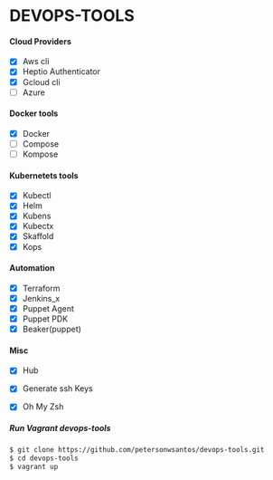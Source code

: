 # DEVOPS-TOOLS


#### Cloud Providers
- [x] Aws cli
- [x] Heptio Authenticator
- [x] Gcloud cli
- [ ] Azure

#### Docker tools
- [x] Docker
- [ ] Compose
- [ ] Kompose

#### Kubernetets tools
- [x] Kubectl
- [x] Helm
- [x] Kubens
- [x] Kubectx
- [x] Skaffold
- [x] Kops

#### Automation 
- [x] Terraform
- [x] Jenkins_x
- [x] Puppet Agent
- [x] Puppet PDK
- [x] Beaker(puppet)

#### Misc
- [x] Hub
- [x] Generate ssh Keys
- [x] Oh My Zsh


##### Run Vagrant devops-tools
```bash
$ git clone https://github.com/petersonwsantos/devops-tools.git
$ cd devops-tools 
$ vagrant up
```